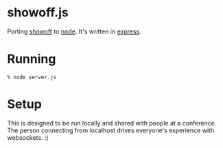showoff.js
==========

Porting [showoff][showoff] to [node][node].  It's written in [express][expressjs].

Running
=======

    % node server.js

Setup
=====

This is designed to be run locally and shared with people at a conference.  The
person connecting from localhost drives everyone's experience with websockets. :)


[node]: http://nodejs.org
[showoff]: http://github.com/schacon/showoff
[expressjs]: http://expressjs.com
